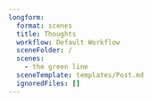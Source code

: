 ```yaml
---
longform:
  format: scenes
  title: Thoughts
  workflow: Default Workflow
  sceneFolder: /
  scenes:
    - the green line
  sceneTemplate: templates/Post.md
  ignoredFiles: []
---
```

